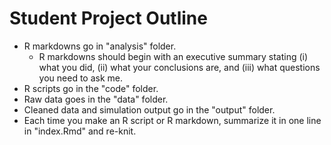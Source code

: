 # Student Project Outline

- R markdowns go in "analysis" folder.
  - R markdowns should begin with an executive summary stating (i) what you did, (ii) what your conclusions are, and (iii) what questions you need to ask me.
- R scripts go in the "code" folder.
- Raw data goes in the "data" folder.
- Cleaned data and simulation output go in the "output" folder.
- Each time you make an R script or R markdown, summarize it in one line in "index.Rmd" and re-knit.
